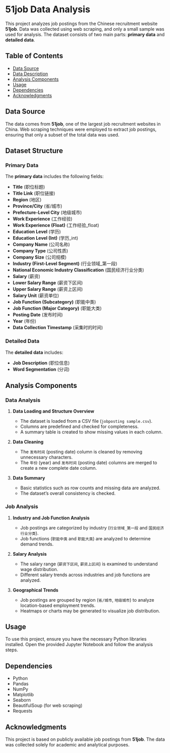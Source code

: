 # 51job Data Analysis

This project analyzes job postings from the Chinese recruitment website **51job**. Data was collected using web scraping, and only a small sample was used for analysis. The dataset consists of two main parts: **primary data** and **detailed data**.

## Table of Contents
- [Data Source](#data-source)
- [Data Description](#dataset-structure)
- [Analysis Components](#analysis-components)
- [Usage](#usage)
- [Dependencies](#dependencies)
- [Acknowledgments](#acknowledgments)

## Data Source
The data comes from **51job**, one of the largest job recruitment websites in China. Web scraping techniques were employed to extract job postings, ensuring that only a subset of the total data was used.

## Dataset Structure

### Primary Data
The **primary data** includes the following fields:
- **Title** (职位标题)
- **Title Link** (职位链接)
- **Region** (地区)
- **Province/City** (省/城市)
- **Prefecture-Level City** (地级城市)
- **Work Experience** (工作经验)
- **Work Experience (Float)** (工作经验_float)
- **Education Level** (学历)
- **Education Level (Int)** (学历_int)
- **Company Name** (公司名称)
- **Company Type** (公司性质)
- **Company Size** (公司规模)
- **Industry (First-Level Segment)** (行业领域_第一段)
- **National Economic Industry Classification** (国民经济行业分类)
- **Salary** (薪资)
- **Lower Salary Range** (薪资下区间)
- **Upper Salary Range** (薪资上区间)
- **Salary Unit** (薪资单位)
- **Job Function (Subcategory)** (职能中类)
- **Job Function (Major Category)** (职能大类)
- **Posting Date** (发布时间)
- **Year** (年份)
- **Data Collection Timestamp** (采集时的时间)

### Detailed Data
The **detailed data** includes:
- **Job Description** (职位信息)
- **Word Segmentation** (分词)

## Analysis Components

### Data Analysis
1. **Data Loading and Structure Overview**
   - The dataset is loaded from a CSV file (`jobposting sample.csv`).
   - Columns are predefined and checked for completeness.
   - A summary table is created to show missing values in each column.

2. **Data Cleaning**
   - The `发布时间` (posting date) column is cleaned by removing unnecessary characters.
   - The `年份` (year) and `发布时间` (posting date) columns are merged to create a new complete date column.

3. **Data Summary**
   - Basic statistics such as row counts and missing data are analyzed.
   - The dataset’s overall consistency is checked.

### Job Analysis
1. **Industry and Job Function Analysis**
   - Job postings are categorized by industry (`行业领域_第一段` and `国民经济行业分类`).
   - Job functions (`职能中类` and `职能大类`) are analyzed to determine demand trends.

2. **Salary Analysis**
   - The salary range (`薪资下区间`, `薪资上区间`) is examined to understand wage distribution.
   - Different salary trends across industries and job functions are analyzed.

3. **Geographical Trends**
   - Job postings are grouped by region (`省/城市`, `地级城市`) to analyze location-based employment trends.
   - Heatmaps or charts may be generated to visualize job distribution.

## Usage
To use this project, ensure you have the necessary Python libraries installed. Open the provided Jupyter Notebook and follow the analysis steps.

## Dependencies
- Python
- Pandas
- NumPy
- Matplotlib
- Seaborn
- BeautifulSoup (for web scraping)
- Requests

## Acknowledgments
This project is based on publicly available job postings from **51job**. The data was collected solely for academic and analytical purposes.

